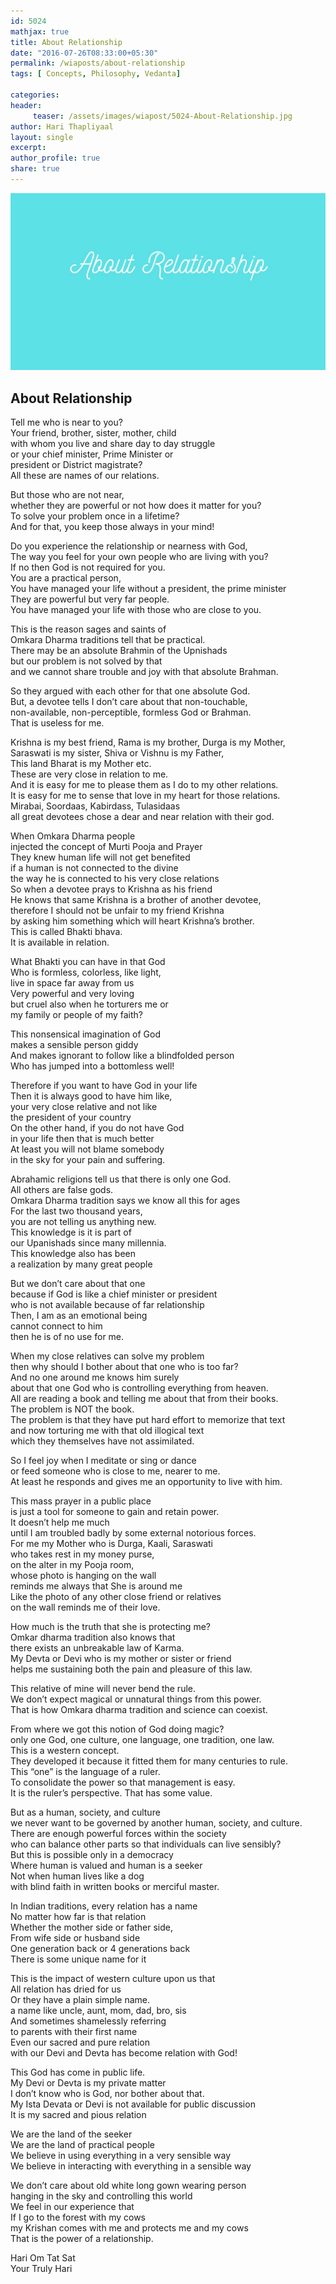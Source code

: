 ```yaml
--- 
id: 5024
mathjax: true  
title: About Relationship
date: "2016-07-26T08:33:00+05:30"
permalink: /wiaposts/about-relationship
tags: [ Concepts, Philosophy, Vedanta]    

categories: 
header:
     teaser: /assets/images/wiapost/5024-About-Relationship.jpg
author: Hari Thapliyaal 
layout: single 
excerpt:  
author_profile: true 
share: true 
---
```


![About Relationship](/assets/images/wiapost/5024-About-Relationship.jpg)     

## About Relationship

    
Tell me who is near to you?     
Your friend, brother, sister, mother, child     
with whom you live and share day to day struggle     
or your chief minister, Prime Minister or     
president or District magistrate?     
All these are names of our relations.    
    
But those who are not near,     
whether they are powerful or not how does it matter for you?     
To solve your problem once in a lifetime?     
And for that, you keep those always in your mind!    
    
Do you experience the relationship or nearness with God,     
The way you feel for your own people who are living with you?     
If no then God is not required for you.     
You are a practical person,     
You have managed your life without a president, the prime minister     
They are powerful but very far people.     
You have managed your life with those who are close to you.    
    
This is the reason sages and saints of     
Omkara Dharma traditions tell that be practical.     
There may be an absolute Brahmin of the Upnishads     
but our problem is not solved by that     
and we cannot share trouble and joy with that absolute Brahman.    
    
So they argued with each other for that one absolute God.     
But, a devotee tells I don’t care about that non-touchable,     
non-available, non-perceptible, formless God or Brahman.     
That is useless for me.    
    
Krishna is my best friend, Rama is my brother, Durga is my Mother,     
Saraswati is my sister, Shiva or Vishnu is my Father,     
This land Bharat is my Mother etc.     
These are very close in relation to me.     
And it is easy for me to please them as I do to my other relations.     
It is easy for me to sense that love in my heart for those relations.     
Mirabai, Soordaas, Kabirdass, Tulasidaas     
all great devotees chose a dear and near relation with their god.    
    
When Omkara Dharma people     
injected the concept of Murti Pooja and Prayer     
They knew human life will not get benefited     
if a human is not connected to the divine     
the way he is connected to his very close relations     
So when a devotee prays to Krishna as his friend     
He knows that same Krishna is a brother of another devotee,     
therefore I should not be unfair to my friend Krishna     
by asking him something which will heart Krishna’s brother.     
This is called Bhakti bhava.     
It is available in relation.    
    
What Bhakti you can have in that God     
Who is formless, colorless, like light,     
live in space far away from us     
Very powerful and very loving     
but cruel also when he torturers me or     
my family or people of my faith?    
    
This nonsensical imagination of God     
makes a sensible person giddy     
And makes ignorant to follow like a blindfolded person     
Who has jumped into a bottomless well!    
    
Therefore if you want to have God in your life     
Then it is always good to have him like,     
your very close relative and not like     
the president of your country     
On the other hand, if you do not have God     
in your life then that is much better     
At least you will not blame somebody     
in the sky for your pain and suffering.    
    
Abrahamic religions tell us that there is only one God.     
All others are false gods.     
Omkara Dharma tradition says we know all this for ages     
For the last two thousand years,     
you are not telling us anything new.     
This knowledge is it is part of     
our Upanishads since many millennia.     
This knowledge also has been     
a realization by many great people    
    
But we don’t care about that one     
because if God is like a chief minister or president     
who is not available because of far relationship     
Then, I am as an emotional being     
cannot connect to him     
then he is of no use for me.    
    
When my close relatives can solve my problem     
then why should I bother about that one who is too far?     
And no one around me knows him surely     
about that one God who is controlling everything from heaven.     
All are reading a book and telling me about that from their books.     
The problem is NOT the book.     
The problem is that they have put hard effort to memorize that text     
and now torturing me with that old illogical text     
which they themselves have not assimilated.    
    
So I feel joy when I meditate or sing or dance     
or feed someone who is close to me, nearer to me.     
At least he responds and gives me an opportunity to live with him.    
    
This mass prayer in a public place     
is just a tool for someone to gain and retain power.     
It doesn’t help me much     
until I am troubled badly by some external notorious forces.     
For me my Mother who is Durga, Kaali, Saraswati     
who takes rest in my money purse,     
on the alter in my Pooja room,     
whose photo is hanging on the wall     
reminds me always that She is around me     
Like the photo of any other close friend or relatives     
on the wall reminds me of their love.    
    
How much is the truth that she is protecting me?     
Omkar dharma tradition also knows that     
there exists an unbreakable law of Karma.     
My Devta or Devi who is my mother or sister or friend     
helps me sustaining both the pain and pleasure of this law.    
    
This relative of mine will never bend the rule.     
We don’t expect magical or unnatural things from this power.     
That is how Omkara dharma tradition and science can coexist.    
    
From where we got this notion of God doing magic?     
only one God, one culture, one language, one tradition, one law.     
This is a western concept.     
They developed it because it fitted them for many centuries to rule.     
This “one” is the language of a ruler.     
To consolidate the power so that management is easy.     
It is the ruler’s perspective. That has some value.    
    
But as a human, society, and culture     
we never want to be governed by another human, society, and culture.     
There are enough powerful forces within the society     
who can balance other parts so that individuals can live sensibly?     
But this is possible only in a democracy     
Where human is valued and human is a seeker     
Not when human lives like a dog     
with blind faith in written books or merciful master.    
    
In Indian traditions, every relation has a name     
No matter how far is that relation     
Whether the mother side or father side,     
From wife side or husband side     
One generation back or 4 generations back     
There is some unique name for it    
    
This is the impact of western culture upon us that     
All relation has dried for us     
Or they have a plain simple name.     
a name like uncle, aunt, mom, dad, bro, sis     
And sometimes shamelessly referring     
to parents with their first name     
Even our sacred and pure relation     
with our Devi and Devta has become relation with God!    
    
This God has come in public life.     
My Devi or Devta is my private matter     
I don’t know who is God, nor bother about that.     
My Ista Devata or Devi is not available for public discussion     
It is my sacred and pious relation    
    
We are the land of the seeker     
We are the land of practical people     
We believe in using everything in a very sensible way     
We believe in interacting with everything in a sensible way    
    
We don’t care about old white long gown wearing person     
hanging in the sky and controlling this world     
We feel in our experience that     
If I go to the forest with my cows     
my Krishan comes with me and protects me and my cows     
That is the power of a relationship.    
    
Hari Om Tat Sat    
Your Truly Hari    
